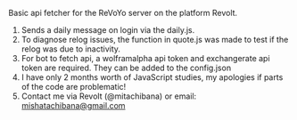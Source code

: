 Basic api fetcher for the ReVoYo server on the platform Revolt.
1. Sends a daily message on login via the daily.js.
2. To diagnose relog issues, the function in quote.js was made to test if the relog was due to inactivity.
3. For bot to fetch api, a wolframalpha api token and exchangerate api token are required. They can be added to the config.json
4. I have only 2 months worth of JavaScript studies, my apologies if parts of the code are problematic!
5. Contact me via Revolt (@mitachibana) or email: mishatachibana@gmail.com
